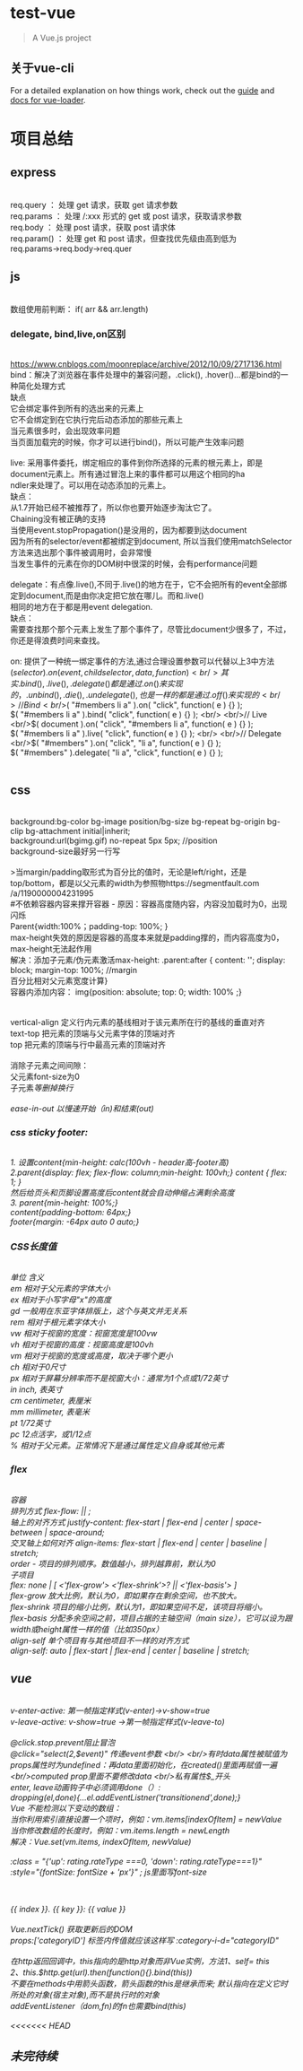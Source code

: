 # test-vue

> A Vue.js project

##  关于vue-cli
For a detailed explanation on how things work, check out the [guide](http://vuejs-templates.github.io/webpack/) and [docs for vue-loader](http://vuejs.github.io/vue-loader).

# 项目总结
## express
<br/>req.query ： 处理 get 请求，获取 get 请求参数
<br/>req.params ： 处理 /:xxx 形式的 get 或 post 请求，获取请求参数
<br/>req.body ： 处理 post 请求，获取 post 请求体
<br/>req.param() ： 处理 get 和 post 请求，但查找优先级由高到低为 req.params→req.body→req.quer
## js
<br/>数组使用前判断： if( arr && arr.length)
### delegate, bind,live,on区别
<br/>https://www.cnblogs.com/moonreplace/archive/2012/10/09/2717136.html
<br/>bind：解决了浏览器在事件处理中的兼容问题，.click(), .hover()...都是bind的一种简化处理方式
<br/>缺点
<br/>它会绑定事件到所有的选出来的元素上
<br/>它不会绑定到在它执行完后动态添加的那些元素上
<br/>当元素很多时，会出现效率问题
<br/>当页面加载完的时候，你才可以进行bind()，所以可能产生效率问题
<br/>
<br/>live: 采用事件委托，绑定相应的事件到你所选择的元素的根元素上，即是document元素上。所有通过冒泡上来的事件都可以用这个相同的ha<br/>ndler来处理了。可以用在动态添加的元素上。
<br/>缺点：
<br/>从1.7开始已经不被推荐了，所以你也要开始逐步淘汰它了。 
<br/>Chaining没有被正确的支持
<br/>当使用event.stopPropagation()是没用的，因为都要到达document
<br/>因为所有的selector/event都被绑定到document, 所以当我们使用matchSelector方法来选出那个事件被调用时，会非常慢
<br/>当发生事件的元素在你的DOM树中很深的时候，会有performance问题
<br/>
<br/>delegate：有点像.live(),不同于.live()的地方在于，它不会把所有的event全部绑定到document,而是由你决定把它放在哪儿。而和.live()<br/>相同的地方在于都是用event delegation.
<br/>缺点：
<br/>需要查找那个那个元素上发生了那个事件了，尽管比document少很多了，不过，你还是得浪费时间来查找。
<br/>
<br/>on: 提供了一种统一绑定事件的方法,通过合理设置参数可以代替以上3中方法
<br/>$(selector).on(event,childselector,data,function)
<br/>其实.bind(), .live(), .delegate()都是通过.on()来实现的，.unbind(), .die(), .undelegate(),也是一样的都是通过.off()来实现的
<br/>// Bind
<br/>$( "#members li a" ).on( "click", function( e ) {} ); 
<br/>$( "#members li a" ).bind( "click", function( e ) {} ); 
<br/>
<br/>// Live
<br/>$( document ).on( "click", "#members li a", function( e ) {} ); 
<br/>$( "#members li a" ).live( "click", function( e ) {} );
<br/>
<br/>// Delegate
<br/>$( "#members" ).on( "click", "li a", function( e ) {} ); 
<br/>$( "#members" ).delegate( "li a", "click", function( e ) {} );   
<br/>
## css
<br/>background:bg-color bg-image position/bg-size bg-repeat bg-origin bg-clip bg-attachment initial|inherit;
<br/>background:url(bgimg.gif) no-repeat 5px 5px; //position
<br/>background-size最好另一行写
<br/>
<br/>>当margin/padding取形式为百分比的值时，无论是left/right，还是top/bottom，都是以父元素的width为参照物https://segmentfault.com<br/>/a/1190000004231995
<br/>
#不依赖容器内容来撑开容器  - 原因：容器高度随内容，内容没加载时为0，出现闪烁 
<br/>Parent{width:100%；padding-top: 100%; } 
<br/>max-height失效的原因是容器的高度本来就是padding撑的，而内容高度为0，max-height无法起作用
<br/>解决：添加子元素/伪元素激活max-height: .parent:after {  content: '';  display: block;  margin-top: 100%; //margin <br/>百分比相对父元素宽度计算}
<br/>容器内添加内容： img{position: absolute; top: 0; width: 100% ;}
<br/> 
<br/> 
<br/>vertical-align 定义行内元素的基线相对于该元素所在行的基线的垂直对齐
<br/>text-top	把元素的顶端与父元素字体的顶端对齐
<br/>top	把元素的顶端与行中最高元素的顶端对齐
<br/>
<br/>消除子元素之间间隙：
<br/>父元素font-size为0
<br/>子元素<span><i>等删掉换行
<br/>
<br/>ease-in-out 以慢速开始（in)和结束(out)
<br/>
### css sticky footer: 
<br/>1. 设置content{min-height: calc(100vh - header高-footer高)
<br/>2.parent{display: flex; flex-flow: column;min-height: 100vh;} content { flex: 1; } <br/>然后给页头和页脚设置高度后content就会自动伸缩占满剩余高度
<br/>3. parent{min-height: 100%;}
<br/>content{padding-bottom: 64px;} 
<br/>footer{margin: -64px auto 0 auto;}
<br/>
### CSS长度值
<br/>单位	含义
<br/>em	相对于父元素的字体大小
<br/>ex	相对于小写字母"x"的高度
<br/>gd	一般用在东亚字体排版上，这个与英文并无关系
<br/>rem	相对于根元素字体大小
<br/>vw	相对于视窗的宽度：视窗宽度是100vw
<br/>vh	相对于视窗的高度：视窗高度是100vh
<br/>vm	相对于视窗的宽度或高度，取决于哪个更小
<br/>ch	相对于0尺寸
<br/>px	相对于屏幕分辨率而不是视窗大小：通常为1个点或1/72英寸
<br/>in	inch, 表英寸
<br/>cm	centimeter, 表厘米
<br/>mm	millimeter, 表毫米
<br/>pt	1/72英寸
<br/>pc	12点活字，或1/12点
<br/>%	相对于父元素。正常情况下是通过属性定义自身或其他元素
<br/>
### flex
<br/>容器
<br/>排列方式 flex-flow: <flex-direction> || <flex-wrap>;
<br/>轴上的对齐方式 justify-content: flex-start | flex-end | center | space-between | space-around;
<br/>交叉轴上如何对齐 align-items: flex-start | flex-end | center | baseline | stretch;
<br/>order - 项目的排列顺序。数值越小，排列越靠前，默认为0
<br/>子项目
<br/>flex: none | [ <'flex-grow'> <'flex-shrink'>? || <'flex-basis'> ]
<br/>flex-grow 放大比例，默认为0，即如果存在剩余空间，也不放大。
<br/>flex-shrink 项目的缩小比例，默认为1，即如果空间不足，该项目将缩小。
<br/>flex-basis 分配多余空间之前，项目占据的主轴空间（main size），它可以设为跟width或height属性一样的值（比如350px）
<br/>align-self 单个项目有与其他项目不一样的对齐方式
<br/>align-self: auto | flex-start | flex-end | center | baseline | stretch;
<br/>
## vue
<br/>v-enter-active: 第一帧指定样式(v-enter)->v-show=true
<br/>v-leave-active: v-show=true ->第一帧指定样式(v-leave-to)
<br/>
<br/>@click.stop.prevent阻止冒泡
<br/>@click="select(2,$event)" 传递event参数
<br/>
<br/>有时data属性被赋值为props属性时为undefined：再data里面初始化，在created()里面再赋值一遍
<br/>computed prop里面不要修改data
<br/>私有属性$_开头
<br/>enter, leave动画钩子中必须调用done（）:
<br/>dropping(el,done){...el.addEventListner('transitionend',done);}
<br/>Vue 不能检测以下变动的数组：
<br/>当你利用索引直接设置一个项时，例如：vm.items[indexOfItem] = newValue
<br/>当你修改数组的长度时，例如：vm.items.length = newLength
<br/>解决：Vue.set(vm.items, indexOfItem, newValue)
<br/>
<br/>:class = "{'up': rating.rateType ===0, 'down': rating.rateType===1}"
<br/>:style="{fontSize: fontSize + 'px'}" ; js里面写font-size
<br/>
<br/><div v-for="(value, [key], [index]) in object">
<br/>  {{ index }}. {{ key }}: {{ value }}
<br/></div>
<br/>Vue.nextTick() 获取更新后的DOM
<br/>props:['categoryID'] 标签内传值就应该这样写 :category-i-d="categoryID"
<br/>
<br/>在$http返回回调中，this指向的是$http对象而非Vue实例，方法1、self= this
<br/>2、this.$http.get(url).then(function(){}.bind(this))
<br/>不要在methods中用箭头函数，箭头函数的this是继承而来; 默认指向在定义它时所处的对象(宿主对象),而不是执行时的对象
<br/>addEventListener（dom,fn)的fn也需要bind(this)
<br/>
<br/><<<<<<< HEAD
## 未完待续


